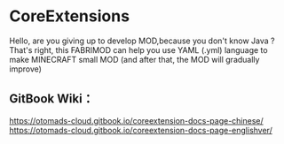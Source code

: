 # CoreExtensions
Hello, are you giving up to develop MOD,because you don't know Java ? That's right, this FABRIMOD can help you use YAML (.yml) language to make MINECRAFT small MOD (and after that, the MOD will gradually improve)
## GitBook Wiki：
https://otomads-cloud.gitbook.io/coreextension-docs-page-chinese/
https://otomads-cloud.gitbook.io/coreextension-docs-page-englishver/
